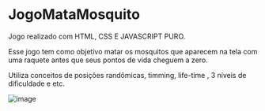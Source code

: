 # JogoMataMosquito

Jogo realizado com HTML, CSS E JAVASCRIPT PURO.

Esse jogo tem como objetivo matar os mosquitos que aparecem na tela com uma raquete antes que seus pontos de vida cheguem a zero.

Utiliza conceitos de posições randômicas, timming, life-time , 3 níveis de dificuldade e etc.

![image](https://user-images.githubusercontent.com/101595139/164009047-5ff1ec6e-367f-4fbc-8f5d-1ae0cf037b50.png)
